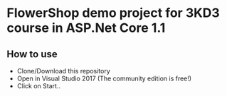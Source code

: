 ﻿# FlowerShop demo project for 3KD3 course in ASP.Net Core 1.1

## How to use

* Clone/Download this repository
* Open in Visual Studio 2017 (The community edition is free!)
* Click on Start..




